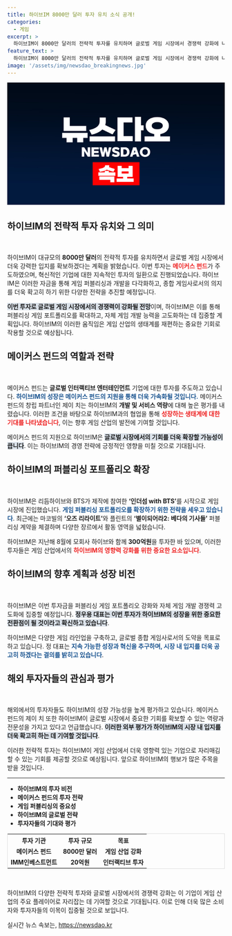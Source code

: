 ```yaml
---
title: 하이브IM 8000만 달러 투자 유치 소식 공개!
categories:
  - 게임
excerpt: >
  하이브IM이 8000만 달러의 전략적 투자를 유치하며 글로벌 게임 시장에서 경쟁력 강화에 나섭니다. 이번 투자는 메이커스 펀드가 주도하며, 게임 퍼블리싱 포트폴리오를 확장하고 자체 개발력을 높이는 데 집중할 계획입니다.
feature_text: >
  하이브IM이 8000만 달러의 전략적 투자를 유치하며 글로벌 게임 시장에서 경쟁력 강화에 나섭니다. 이번 투자는 메이커스 펀드가 주도하며, 게임 퍼블리싱 포트폴리오를 확장하고 자체 개발력을 높이는 데 집중할 계획입니다.
image: '/assets/img/newsdao_breakingnews.jpg'
---
```


<p><img src="/assets/img/newsdao_breakingnews.jpg" alt="ontimetimes 속보" /></p>

<h2 data-ke-size="size26">하이브IM의 전략적 투자 유치와 그 의미</h2>

<p data-ke-size="size16">&nbsp;</p>

<p>하이브IM이 대규모의 <b>8000만 달러</b>의 전략적 투자를 유치하면서 글로벌 게임 시장에서 더욱 강력한 입지를 확보하겠다는 계획을 밝혔습니다. 이번 투자는 <b><span style="color: #ee2323;">메이커스 펀드</span></b>가 주도하였으며, 혁신적인 기업에 대한 지속적인 투자의 일환으로 진행되었습니다. 하이브IM은 이러한 자금을 통해 게임 퍼블리싱과 개발을 다각화하고, 종합 게임사로서의 의지를 더욱 확고히 하기 위한 다양한 전략을 추진할 예정입니다. </p>

<p><b><span style="background-color: #21538527;">이번 투자로 글로벌 게임 시장에서의 경쟁력이 강화될 전망</span></b>이며, 하이브IM은 이를 통해 퍼블리싱 게임 포트폴리오를 확대하고, 자체 게임 개발 능력을 고도화하는 데 집중할 계획입니다. 하이브IM의 이러한 움직임은 게임 산업의 생태계를 재편하는 중요한 기회로 작용할 것으로 예상됩니다.</p>

<h2 data-ke-size="size26">메이커스 펀드의 역할과 전략</h2>

<p data-ke-size="size16">&nbsp;</p>

<p>메이커스 펀드는 <b>글로벌 인터랙티브 엔터테인먼트</b> 기업에 대한 투자를 주도하고 있습니다. <b><span style="color: #1a5490;">하이브IM의 성장은 메이커스 펀드의 지원을 통해 더욱 가속화될 것입니다.</span></b> 메이커스 펀드의 창립 파트너인 제이 치는 하이브IM의 <b>개발 및 서비스 역량</b>에 대해 높은 평가를 내렸습니다. 이러한 조건을 바탕으로 하이브IM과의 협업을 통해 <b><span style="color: #ee2323;">성장하는 생태계에 대한 기대를 나타냈습니다</span></b>, 이는 향후 게임 산업의 발전에 기여할 것입니다. </p>

<p>메이커스 펀드의 지원으로 하이브IM은 <b><span style="background-color: #21538527;">글로벌 시장에서의 기회를 더욱 확장할 가능성이 큽니다</span></b>. 이는 하이브IM의 경영 전략에 긍정적인 영향을 미칠 것으로 기대됩니다.</p>

<h2 data-ke-size="size26">하이브IM의 퍼블리싱 포트폴리오 확장</h2>

<p data-ke-size="size16">&nbsp;</p>

<p>하이브IM은 리듬하이브와 BTS가 제작에 참여한 <b>‘인더섬 with BTS’</b>를 시작으로 게임 시장에 진입했습니다. <b><span style="color: #1a5490;">게임 퍼블리싱 포트폴리오를 확장하기 위한 전략을 세우고 있습니다</span></b>. 최근에는 마코빌의 <b>‘오즈 리라이트’</b>와 플린트의 <b>‘별이되어라2: 베다의 기사들’</b> 퍼블리싱 계약을 체결하며 다양한 장르에서 활동 영역을 넓혔습니다.</p>

<p>하이브IM은 지난해 8월에 모회사 하이브와 함께 <b>300억원</b>을 투자한 바 있으며, 이러한 투자들은 게임 산업에서의 <b><span style="color: #ee2323;">하이브IM의 영향력 강화를 위한 중요한 요소입니다</span></b>. </p>

<h2 data-ke-size="size26">하이브IM의 향후 계획과 성장 비전</h2>

<p data-ke-size="size16">&nbsp;</p>

<p>하이브IM은 이번 투자금을 퍼블리싱 게임 포트폴리오 강화와 자체 게임 개발 경쟁력 고도화에 집중할 예정입니다. <b><span style="background-color: #21538527;">정우용 대표는 이번 투자가 하이브IM의 성장을 위한 중요한 전환점이 될 것이라고 확신하고 있습니다</span></b>. </p>

<p>하이브IM은 다양한 게임 라인업을 구축하고, 글로벌 종합 게임사로서의 도약을 목표로 하고 있습니다. 정 대표는 <b><span style="color: #1a5490;">지속 가능한 성장과 혁신을 추구하며, 시장 내 입지를 더욱 공고히 하겠다는 결의를 밝히고 있습니다</span></b>. </p>

<h2 data-ke-size="size26">해외 투자자들의 관심과 평가</h2>

<p data-ke-size="size16">&nbsp;</p>

<p>해외에서의 투자자들도 하이브IM의 성장 가능성을 높게 평가하고 있습니다. 메이커스 펀드의 제이 치 또한 하이브IM이 글로벌 시장에서 중요한 기회를 확보할 수 있는 역량과 전문성을 가지고 있다고 언급했습니다. <b><span style="background-color: #21538527;">이러한 외부 평가가 하이브IM의 시장 내 입지를 더욱 확고히 하는 데 기여할 것입니다</span></b>.</p>

<p>이러한 전략적 투자는 하이브IM이 게임 산업에서 더욱 영향력 있는 기업으로 자리매김할 수 있는 기회를 제공할 것으로 예상됩니다. 앞으로 하이브IM의 행보가 많은 주목을 받을 것입니다.</p>

<hr>

<ul>
    <li><b>하이브IM의 투자 비전</b></li>
    <li><b>메이커스 펀드의 투자 전략</b></li>
    <li><b>게임 퍼블리싱의 중요성</b></li>
    <li><b>하이브IM의 글로벌 전략</b></li>
    <li><b>투자자들의 기대와 평가</b></li>
</ul>

<table style="width: 100%; border-collapse: collapse; border: 1px solid #ddd;">
  <tr>
    <th style="text-align: center;">투자 기관</th>
    <th style="text-align: center;">투자 규모</th>
    <th style="text-align: center;">목표</th>
  </tr>
  <tr>
    <td style="text-align: center; height: 17px;"><b>메이커스 펀드</b></td>
    <td style="text-align: center; height: 17px;"><b>8000만 달러</b></td>
    <td style="text-align: center; height: 17px;"><b>게임 산업 강화</b></td>
  </tr>
  <tr>
    <td style="text-align: center; height: 17px;"><b>IMM인베스트먼트</b></td>
    <td style="text-align: center; height: 17px;"><b>20억원</b></td>
    <td style="text-align: center; height: 17px;"><b>인터랙티브 투자</b></td>
  </tr>
</table>

<p data-ke-size="size16">&nbsp;</p>

<p>하이브IM의 다양한 전략적 투자와 글로벌 시장에서의 경쟁력 강화는 이 기업이 게임 산업의 주요 플레이어로 자리잡는 데 기여할 것으로 기대됩니다. 이로 인해 더욱 많은 소비자와 투자자들의 이목이 집중될 것으로 보입니다.</p>
실시간 뉴스 속보는, <a href="https://newsdao.kr" rel="dofollow">https://newsdao.kr</a>



